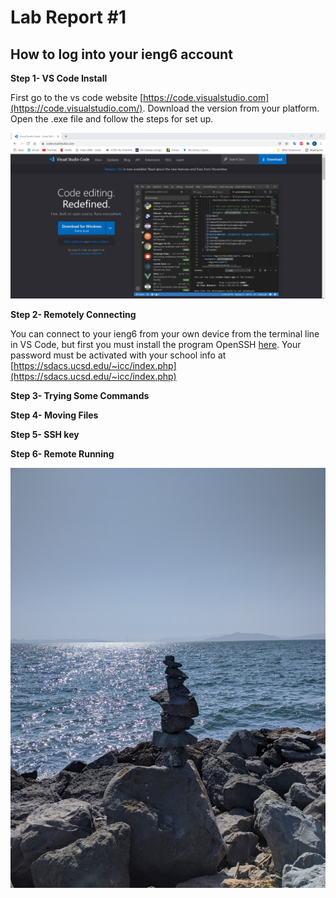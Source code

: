 # Lab Report #1
## How to log into your ieng6 account
**Step 1- VS Code Install**

First go to the vs code website [https://code.visualstudio.com](https://code.visualstudio.com/). Download the version from your platform. Open the .exe file and follow the steps for set up. 

![VScodesc](VsCodeSC.png)

**Step 2- Remotely Connecting**

You can connect to your ieng6 from your own device from the terminal line in VS Code, but first you must install the program OpenSSH [here](https://docs.microsoft.com/en-us/windows-server/administration/openssh/openssh_install_firstuse). Your password must be activated with your school info at [https://sdacs.ucsd.edu/~icc/index.php](https://sdacs.ucsd.edu/~icc/index.php) 



**Step 3- Trying Some Commands**


**Step 4- Moving Files**


**Step 5- SSH key**


**Step 6- Remote Running**


![Image](rocks.jpg)